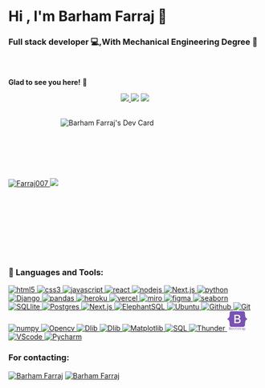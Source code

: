 <header><h1 align="left">Hi , I'm Barham Farraj 🤝</h1>
<h3 align="left">Full stack developer  💻,With Mechanical Engineering Degree 🔧</h3></header>

**Glad to see you here!** :star_struck: 
<body>
<p align="center"><a href="https://github.com/Farraj007/Farraj007/edit/main/README.md" alt="BarhamFarraj"> <img src="https://komarev.com/ghpvc/?username=Farraj007&label=Welcome+Viewer&color=red&style=plastic"  /> </a><a href=''> <img src='https://img.shields.io/github/followers/Farraj007?label=Follow&style=social'/></a>
 <img src="https://img.shields.io/badge/-BarhamFarraj-white?style=square&logo=Linkedin&logoColor=blue" href="https://www.linkedin.com/in/barham-farraj-258683147/">
 </p>
<br>
<div align='left'> <a  href="https://app.daily.dev/BarhamFarraj"><img align='right' src="https://api.daily.dev/devcards/4dd0e3c4097744a5bb2ed15f310def69.png?r=ayz" width="400" alt="Barham Farraj's Dev Card"/></a>
<a href="blank"><br><br><br><br><br><br><br>
  <img  href="https://github.com/Farraj007"src="https://github-readme-stats.vercel.app/api/top-langs/?username=Farraj007&layout=compact&theme=dark&hide_border=true" alt="Farraj007" width='410'/>
  <img  href="https://github.com/Farraj007" src="https://github-readme-stats.vercel.app/api?username=Farraj007&show_icons=true&theme=dark"width='410'/>
</a></div>

<br>
<br>
<br>
<br>
<br>
<br>
<br>
<br>
<h3 align="left">🔧 Languages and Tools:</h3>
<p align="left">
    <a href="https://www.w3.org/html/" target="_blank"> <img src="https://www.svgrepo.com/show/303205/html-5-logo.svg" alt="html5" width="40" height="40"/> </a>
    <a href="https://www.w3schools.com/css/" target="_blank"> <img src="https://www.svgrepo.com/show/303481/css-3-logo.svg" alt="css3" width="40" height="40"/> </a>
    <a href="https://developer.mozilla.org/en-US/docs/Web/JavaScript" target="_blank"> <img src="https://www.svgrepo.com/show/303206/javascript-logo.svg" alt="javascript" width="40" height="40"/> </a>
      <a href="https://reactjs.org/" target="_blank"> <img src="https://www.svgrepo.com/show/354259/react.svg" alt="react" width="40" height="40"/> </a>
     <a href="https://nodejs.org" target="_blank"> <img src="https://www.svgrepo.com/show/373929/node.svg" alt="nodejs" width="40" height="40"/> </a>
  <a href="https://nextjs.org/" target="_blank"> <img src="https://www.svgrepo.com/show/342062/next-js.svg" alt="Next.js" width="40" height="40"/> </a>
     <a href="https://www.python.org/" target="_blank"> <img src="https://www.svgrepo.com/show/354238/python.svg" alt="python" width="40" height="40"/> </a>
  <a href="https://www.djangoproject.com/" target="_blank"> <img src="https://www.svgrepo.com/show/353657/django-icon.svg" alt="Django" width="40" height="40"/> </a>
     <a href="https://pandas.pydata.org/" target="_blank"> <img src="https://upload.wikimedia.org/wikipedia/commons/thumb/2/22/Pandas_mark.svg/90px-Pandas_mark.svg.png" alt="pandas" width="40" height="40"/> </a>
  <a href="https://www.heroku.com/" target="_blank"> <img src="https://www.svgrepo.com/show/349404/heroku.svg" alt="heroku" width="40" height="40"/> </a>
  <a href="https://vercel.com/" target="_blank"> <img src="https://www.svgrepo.com/show/354512/vercel.svg" alt="vercel" width="40" height="40"/> </a>
    <a href="https://miro.com/" target="_blank"> <img src="https://cdn.worldvectorlogo.com/logos/miro-2.svg" alt="miro" width="40" height="40"/> </a>
    <a href="https://www.figma.com/" target="_blank"> <img src="https://www.svgrepo.com/show/354987/figma.svg" alt="figma" width="40" height="40"/> </a>
    <a href="https://seaborn.pydata.org/" target="_blank" rel="noreferrer"> <img src="https://seaborn.pydata.org/_images/logo-mark-lightbg.svg" alt="seaborn" width="40" height="40"/> </a>
   <a href="https://www.sqlite.org/index.html" target="_blank" rel="noreferrer"> <img src="https://www.svgrepo.com/show/354381/sqlite.svg" alt="SQLlite" width="40" height="40"/> </a>
  <a href="https://www.postgresql.org/" target="_blank" rel="noreferrer"> <img src="https://www.svgrepo.com/show/354200/postgresql.svg" alt="Postgres" width="40" height="40"/> </a>
  <a href="https://nextjs.org/" target="_blank" rel="noreferrer"> <img src="https://www.svgrepo.com/show/342062/next-js.svg" alt="Next.js" width="40" height="40"/> </a>
  <a href="https://www.elephantsql.com/" target="_blank" rel="noreferrer"> <img src="https://customer.elephantsql.com/img/service-logo.png" alt="ElephantSQL" width="40" height="40"/> </a>
  <a href="https://ubuntu.com/" target="_blank" rel="noreferrer"> <img src="https://www.svgrepo.com/show/354481/ubuntu.svg" alt="Ubuntu" width="40" height="40"/> </a>
  <a href="#" target="_blank" rel="noreferrer"> <img src="https://www.svgrepo.com/show/341847/github.svg" alt="Github" width="40" height="40"/> </a>
  <a href="#" target="_blank" rel="noreferrer"> <img src="https://www.svgrepo.com/show/349374/git.svg" alt="Git" width="40" height="40"/> </a>
  <a href="https://numpy.org/" target="_blank" rel="noreferrer"> <img src="https://www.svgrepo.com/show/354127/numpy.svg" alt="numpy" width="40" height="40"/> </a>
  <a href="https://docs.opencv.org/3.4/index.html" target="_blank" rel="noreferrer"> <img src="https://www.svgrepo.com/show/354139/opencv.svg" alt="Opencv" width="40" height="40"/> </a>
  <a href="http://dlib.net/" target="_blank" rel="noreferrer"> <img src="https://upload.wikimedia.org/wikipedia/en/d/d9/Dlib_c%2B%2B_library_logo.png" alt="Dlib" width="40" height="40"/> </a>
  <a href="https://docs.gunicorn.org/en/stable/run.html" target="_blank" rel="noreferrer"> <img src="https://github.com/get-icon/geticon/blob/master/icons/gunicorn.svg" alt="Dlib" width="40" height="40"/> </a>
  <a href="https://matplotlib.org/" target="_blank" rel="noreferrer"> <img src="https://matplotlib.org/_static/images/documentation.png" alt="Matplotlib" width="40" height="40"/> </a>
   <a href="https://www.iso.org/standard/63555.html" target="_blank" rel="noreferrer"> <img src="https://www.svgrepo.com/show/374093/sql.svg" alt="SQL" width="40" height="40"/> </a>
   <a href="https://www.thunderclient.com/" target="_blank" rel="noreferrer"> <img src="https://rangav.gallerycdn.vsassets.io/extensions/rangav/vscode-thunder-client/1.16.4/1652969502181/Microsoft.VisualStudio.Services.Icons.Default" alt="Thunder" width="40" height="40"/> </a>
  <a href="https://getbootstrap.com" target="_blank" rel="noreferrer"> <img src="https://raw.githubusercontent.com/devicons/devicon/master/icons/bootstrap/bootstrap-plain-wordmark.svg" alt="bootstrap" width="40" height="40"/>
  <a href="https://code.visualstudio.com/" target="_blank" rel="noreferrer"> <img src="https://www.svgrepo.com/show/354522/visual-studio-code.svg" alt="VScode" width="40" height="40"/> </a>
  <a href="https://www.jetbrains.com/pycharm/" target="_blank" rel="noreferrer"> <img src="https://www.svgrepo.com/show/354237/pycharm.svg" alt="Pycharm" width="40" height="40"/> </a>

 </p>
  
</body>
<footer>
<h3 >For contacting:</h3>
<div align="left">
<p><a href="https://www.linkedin.com/in/barham-farraj/" target="blank"><img align="center" src="https://www.svgrepo.com/show/176736/linkedin-social-media.svg" alt="Barham Farraj" height="30" width="40" /></a> <a href="mailto:barhamfarraj@icloud.com" target="blank"><img align="center" src="https://www.svgrepo.com/show/49695/mail.svg" alt="Barham Farraj" height="30" width="40" /></a></p>
  
</div>

</footer>
